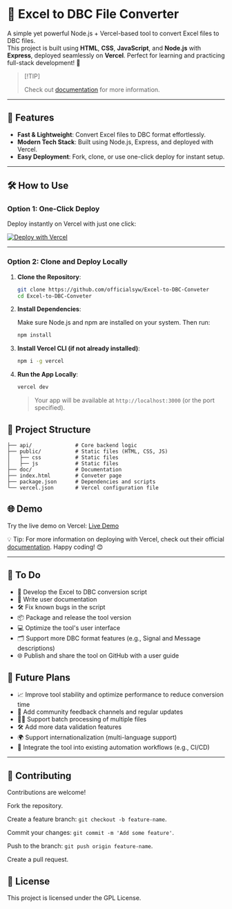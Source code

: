 # 🚀 Excel to DBC File Converter

A simple yet powerful Node.js + Vercel-based tool to convert Excel files to DBC files.  
This project is built using **HTML**, **CSS**, **JavaScript**, and **Node.js** with **Express**, deployed seamlessly on **Vercel**. Perfect for learning and practicing full-stack development! 🎉  

> \[!TIP]
>
> Check out [documentation](https://officialsyw.github.io/Excel-to-DBC-Conveter/) for more information.
 

---

## 🌟 Features  
- **Fast & Lightweight**: Convert Excel files to DBC format effortlessly.  
- **Modern Tech Stack**: Built using Node.js, Express, and deployed with Vercel.  
- **Easy Deployment**: Fork, clone, or use one-click deploy for instant setup.
 
---

## 🛠️ How to Use  

### Option 1: One-Click Deploy  
Deploy instantly on Vercel with just one click:  

[![Deploy with Vercel](https://vercel.com/button)](https://vercel.com/new/git/external?repository-url=https://github.com/officialsyw/Excel-to-DBC-Conveter&project-name=Excel-to-DBC-Conveter&repository-name=Excel-to-DBC-Conveter)  

---

### Option 2: Clone and Deploy Locally  

1. **Clone the Repository**:  

   ```bash
   git clone https://github.com/officialsyw/Excel-to-DBC-Conveter
   cd Excel-to-DBC-Conveter
   ```
2. **Install Dependencies**:

   Make sure Node.js and npm are installed on your system. Then run:

   ```bash
   npm install
   ```
3. **Install Vercel CLI (if not already installed)**:
   
   ```bash
   npm i -g vercel
   ```

4. **Run the App Locally**:

   ```bash
   vercel dev
   ```

   > Your app will be available at `http://localhost:3000` (or the port specified).

## 📂 Project Structure

   ```plaintext
   ├── api/              # Core backend logic 
   ├── public/           # Static files (HTML, CSS, JS)
   │   ├── css           # Static files
   │   ├── js            # Static files
   ├── doc/              # Documentation
   ├── index.html        # Conveter page
   ├── package.json      # Dependencies and scripts
   └── vercel.json       # Vercel configuration file
   ```

## 🌐 Demo

Try the live demo on Vercel: [Live Demo](https://dbctool.shenyanwu.top/)

💡 Tip: For more information on deploying with Vercel, check out their official [documentation](https://vercel.com/docs).
Happy coding! 😊

---

## 📑 To Do

- 🔧 Develop the Excel to DBC conversion script
- 📝 Write user documentation
- 🛠️ Fix known bugs in the script
- 📦 Package and release the tool version
- 💻 Optimize the tool's user interface
- 🗂️ Support more DBC format features (e.g., Signal and Message descriptions)
- 🌐 Publish and share the tool on GitHub with a user guide

## 🚀 Future Plans

- 📈 Improve tool stability and optimize performance to reduce conversion time
- 💬 Add community feedback channels and regular updates
- 🧑‍💻 Support batch processing of multiple files
- 🛠️ Add more data validation features
- 🌍 Support internationalization (multi-language support)
- 🔄 Integrate the tool into existing automation workflows (e.g., CI/CD)

---

## 🤝 Contributing

Contributions are welcome!

Fork the repository.

Create a feature branch: `git checkout -b feature-name`.

Commit your changes: `git commit -m 'Add some feature'`.

Push to the branch: `git push origin feature-name`.

Create a pull request.

## 📝 License

This project is licensed under the GPL License.


